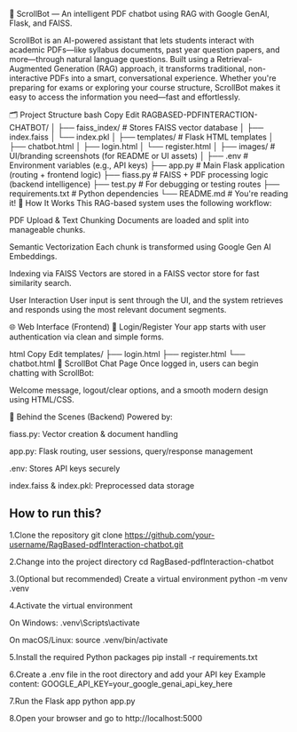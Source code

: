 🚀 ScrollBot — An intelligent PDF chatbot using RAG with Google GenAI, Flask, and FAISS.

ScrollBot is an AI-powered assistant that lets students interact with academic PDFs—like syllabus documents, past year question papers, and more—through natural language questions. Built using a Retrieval-Augmented Generation (RAG) approach, it transforms traditional, non-interactive PDFs into a smart, conversational experience. Whether you're preparing for exams or exploring your course structure, ScrollBot makes it easy to access the information you need—fast and effortlessly.


🗂️ Project Structure
bash
Copy
Edit
RAGBASED-PDFINTERACTION-CHATBOT/
│
├── faiss_index/         # Stores FAISS vector database
│   ├── index.faiss
│   └── index.pkl
│
├── templates/           # Flask HTML templates
│   ├── chatbot.html
│   ├── login.html
│   └── register.html
│
├── images/              # UI/branding screenshots (for README or UI assets)
│
├── .env                 # Environment variables (e.g., API keys)
├── app.py               # Main Flask application (routing + frontend logic)
├── fiass.py             # FAISS + PDF processing logic (backend intelligence)
├── test.py              # For debugging or testing routes
├── requirements.txt     # Python dependencies
└── README.md            # You're reading it!
🧠 How It Works
This RAG-based system uses the following workflow:

PDF Upload & Text Chunking
Documents are loaded and split into manageable chunks.

Semantic Vectorization
Each chunk is transformed using Google Gen AI Embeddings.

Indexing via FAISS
Vectors are stored in a FAISS vector store for fast similarity search.

User Interaction
User input is sent through the UI, and the system retrieves and responds using the most relevant document segments.

🌐 Web Interface (Frontend)
🔐 Login/Register
Your app starts with user authentication via clean and simple forms.

html
Copy
Edit
templates/
├── login.html
├── register.html
└── chatbot.html
💬 ScrollBot Chat Page
Once logged in, users can begin chatting with ScrollBot:

Welcome message, logout/clear options, and a smooth modern design using HTML/CSS.

🔧 Behind the Scenes (Backend)
Powered by:

fiass.py: Vector creation & document handling

app.py: Flask routing, user sessions, query/response management

.env: Stores API keys securely

index.faiss & index.pkl: Preprocessed data storage


## How to run this?

1.Clone the repository
git clone https://github.com/your-username/RagBased-pdfInteraction-chatbot.git

2.Change into the project directory
cd RagBased-pdfInteraction-chatbot

3.(Optional but recommended) Create a virtual environment
python -m venv .venv

4.Activate the virtual environment

On Windows: .venv\Scripts\activate

On macOS/Linux: source .venv/bin/activate

5.Install the required Python packages
pip install -r requirements.txt

6.Create a .env file in the root directory and add your API key
Example content:
GOOGLE_API_KEY=your_google_genai_api_key_here

7.Run the Flask app
python app.py

8.Open your browser and go to
http://localhost:5000


